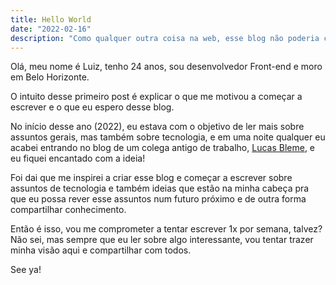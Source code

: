 ```yaml
---
title: Hello World
date: "2022-02-16"
description: "Como qualquer outra coisa na web, esse blog não poderia começar diferente..."
---
```


Olá, meu nome é Luiz, tenho 24 anos, sou desenvolvedor Front-end e moro em Belo Horizonte.

O intuito desse primeiro post é explicar o que me motivou a começar a 
escrever e o que eu espero desse blog.

No início desse ano (2022), eu estava com o objetivo de ler mais sobre
assuntos gerais, mas também sobre tecnologia, e em uma noite qualquer 
eu acabei entrando no blog de um colega antigo de trabalho, [Lucas Bleme](https://andreybleme.com/), 
e eu fiquei encantado com a ideia!

Foi dai que me inspirei a criar esse blog e começar a escrever
sobre assuntos de tecnologia e também ideias que estão na minha cabeça 
pra que eu possa rever esse assuntos num futuro próximo e de outra forma 
compartilhar conhecimento.

Então é isso, vou me comprometer a tentar escrever 1x por semana, talvez?
Não sei, mas sempre que eu ler sobre algo interessante, vou tentar
trazer minha visão aqui e compartilhar com todos.

See ya!
